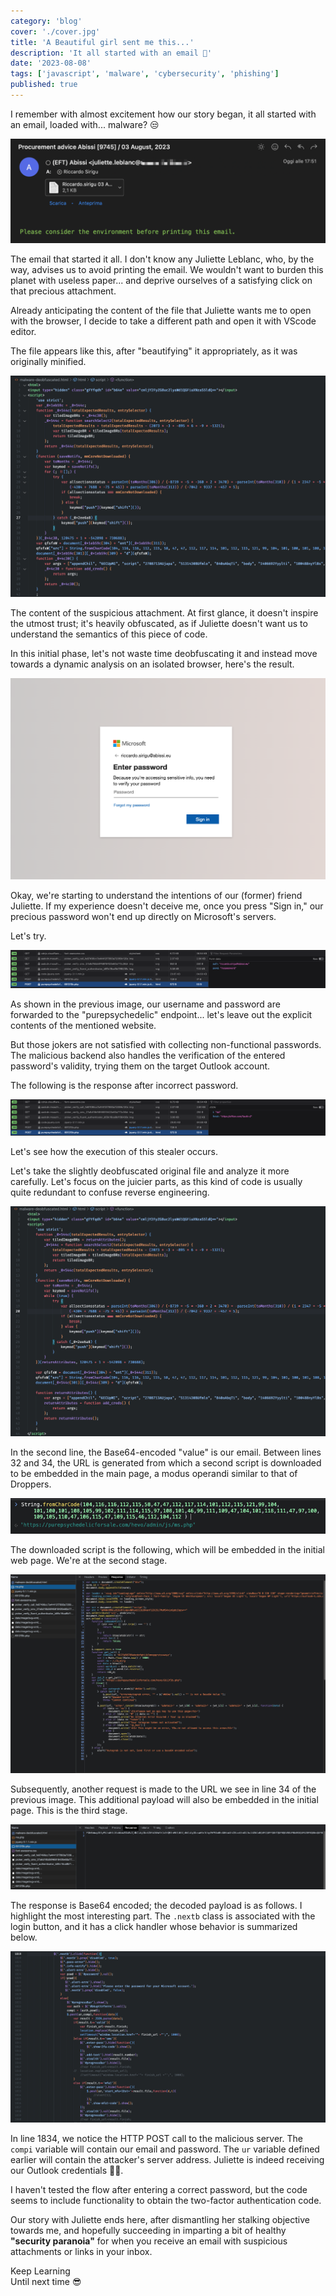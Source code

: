 ```yaml
---
category: 'blog'
cover: './cover.jpg'
title: 'A Beautiful girl sent me this...'
description: 'It all started with an email 🥰'
date: '2023-08-08'
tags: ['javascript', 'malware', 'cybersecurity', 'phishing']
published: true
---
```

<article class="prose lg:prose-lg xl:prose-lg">

I remember with almost excitement how our story began, it all started with an email, loaded with... malware? 😒

<img src="email.png" alt="phishing email">

The email that started it all. I don't know any Juliette Leblanc, who, by the way, advises us to avoid printing the email. We wouldn't want to burden this planet with useless paper... and deprive ourselves of a satisfying click on that precious attachment. 

Already anticipating the content of the file that Juliette wants me to open with the browser, I decide to take a different path and open it with VScode editor.

The file appears like this, after "beautifying" it appropriately, as it was originally minified.

<img src="deobfuscated-phase-1.png" alt="deobfuscated code">

The content of the suspicious attachment. At first glance, it doesn't inspire the utmost trust; it's heavily obfuscated, as if Juliette doesn't want us to understand the semantics of this piece of code.

In this initial phase, let's not waste time deobfuscating it and instead move towards a dynamic analysis on an isolated browser, here's the result.

<img src="malware-rendering.png" alt="malware rendering office 365">

Okay, we're starting to understand the intentions of our (former) friend Juliette. If my experience doesn't deceive me, once you press "Sign in," our precious password won't end up directly on Microsoft's servers.

Let's try.

<img src="steal-request.png" alt="malware stealing my password">

As shown in the previous image, our username and password are forwarded to the "purepsychedelic" endpoint... let's leave out the explicit contents of the mentioned website.

But those jokers are not satisfied with collecting non-functional passwords. The malicious backend also handles the verification of the entered password's validity, trying them on the target Outlook account.

The following is the response after incorrect password. 

<img src="response-steal.png" alt="malware trying the credentials on outlook">

Let's see how the execution of this stealer occurs.

Let's take the slightly deobfuscated original file and analyze it more carefully. Let's focus on the juicier parts, as this kind of code is usually quite redundant to confuse reverse engineering.

<img src="malware-deobfuscated.png" alt="malware deobfuscated">

In the second line, the Base64-encoded "value" is our email. Between lines 32 and 34, the URL is generated from which a second script is downloaded to be embedded in the main page, a modus operandi similar to that of Droppers.

<img src="deobfuscated-running.png" alt="malware running">

The downloaded script is the following, which will be embedded in the initial web page. We're at the second stage.

<img src="second-stage.png" alt="second stage of the malware">

Subsequently, another request is made to the URL we see in line 34 of the previous image. This additional payload will also be embedded in the initial page. This is the third stage.

<img src="third-stage.png" alt="malware deobfuscated">

The response is Base64 encoded; the decoded payload is as follows. I highlight the most interesting part. The `.nextb` class is associated with the login button, and it has a click handler whose behavior is summarized below.

<img src="code-send-to-server.png" alt="malware deobfuscated">

In line 1834, we notice the HTTP POST call to the malicious server. The `compi` variable will contain our email and password. The `ur` variable defined earlier will contain the attacker's server address. Juliette is indeed receiving our Outlook credentials 🤦🏻.

I haven't tested the flow after entering a correct password, but the code seems to include functionality to obtain the two-factor authentication code.

Our story with Juliette ends here, after dismantling her stalking objective towards me, and hopefully succeeding in imparting a bit of healthy **"security paranoia"** for when you receive an email with suspicious attachments or links in your inbox.

Keep Learning  
Until next time 😎

</article>

